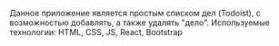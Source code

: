 Данное приложение является простым списком дел (Todoist), с возможностью добавлять, а также удалять "дело".
Используемые технологии: HTML, CSS, JS, React, Bootstrap
